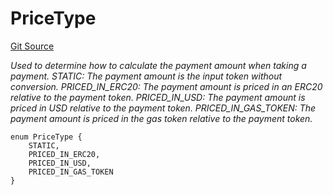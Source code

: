 # PriceType
[Git Source](https://github.com-treasure/TreasureProject/spellcaster-facets/blob/e61aea147da628641c6f090a95c62cf081f729f5/src/interfaces/IPayments.sol)

*Used to determine how to calculate the payment amount when taking a payment.
STATIC: The payment amount is the input token without conversion.
PRICED_IN_ERC20: The payment amount is priced in an ERC20 relative to the payment token.
PRICED_IN_USD: The payment amount is priced in USD relative to the payment token.
PRICED_IN_GAS_TOKEN: The payment amount is priced in the gas token relative to the payment token.*


```solidity
enum PriceType {
    STATIC,
    PRICED_IN_ERC20,
    PRICED_IN_USD,
    PRICED_IN_GAS_TOKEN
}
```

